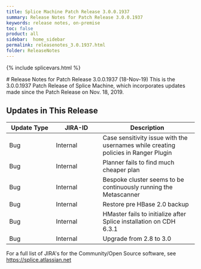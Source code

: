 ```yaml
---
title: Splice Machine Patch Release 3.0.0.1937
summary: Release Notes for Patch Release 3.0.0.1937
keywords: release notes, on-premise
toc: false
product: all
sidebar:  home_sidebar
permalink: releasenotes_3.0.1937.html
folder: ReleaseNotes
---
```

{% include splicevars.html %}
<section>
<div class="TopicContent" data-swiftype-index="true" markdown="1">
# Release Notes for Patch Release 3.0.0.1937 (18-Nov-19)
This is the 3.0.0.1937 Patch Release of Splice Machine, which incorporates updates made since the Patch Release on Nov. 18, 2019.

## Updates in This Release
<table>
    <col width="125px" />
    <col width="125px" />
    <col />
    <thead>
        <tr>
            <th>Update Type</th>
            <th>JIRA-ID</th>
            <th>Description</th>
        </tr>
    </thead>
    <tbody>
        <tr>
            <td>Bug</td>
            <td>Internal</td>
            <td>Case sensitivity issue with the usernames while creating policies in Ranger Plugin</td>
        </tr>
        <tr>
            <td>Bug</td>
            <td>Internal</td>
            <td>Planner fails to find much cheaper plan</td>
        </tr>
        <tr>
            <td>Bug</td>
            <td>Internal</td>
            <td>Bespoke cluster seems to be continuously running the Metascanner </td>
        </tr>
        <tr>
            <td>Bug</td>
            <td>Internal</td>
            <td>Restore pre HBase 2.0 backup</td>
        </tr>
        <tr>
            <td>Bug</td>
            <td>Internal</td>
            <td>HMaster fails to initialize after Splice installation on CDH 6.3.1</td>
        </tr>
        <tr>
            <td>Bug</td>
            <td>Internal</td>
            <td>Upgrade from 2.8 to 3.0</td>
        </tr>
    </tbody>
</table>

For a full list of JIRA's for the Community/Open Source software, see <https://splice.atlassian.net>

</div>
</section>
